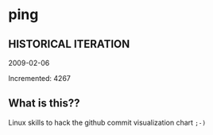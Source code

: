 # ping

## HISTORICAL ITERATION
2009-02-06

Incremented: 4267

## What is this?? 
Linux skills to hack the github commit visualization chart `;-)`
